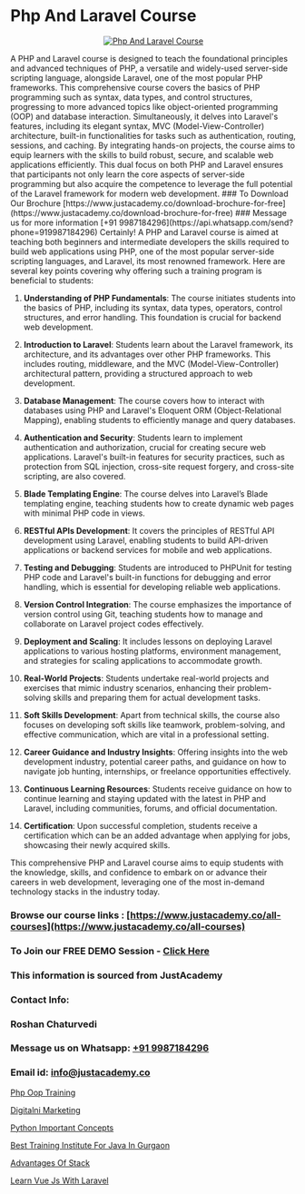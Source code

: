 # Php And Laravel Course

<p align="center">
  <a href="https://justacademy.co/course-detail/php-training">
    <img src="https://justacademy.co/storage2/course_image/1676637155_course_image.webp" alt="Php And Laravel Course">
  </a>
</p>
A PHP and Laravel course is designed to teach the foundational principles and advanced techniques of PHP, a versatile and widely-used server-side scripting language, alongside Laravel, one of the most popular PHP frameworks. This comprehensive course covers the basics of PHP programming such as syntax, data types, and control structures, progressing to more advanced topics like object-oriented programming (OOP) and database interaction. Simultaneously, it delves into Laravel's features, including its elegant syntax, MVC (Model-View-Controller) architecture, built-in functionalities for tasks such as authentication, routing, sessions, and caching. By integrating hands-on projects, the course aims to equip learners with the skills to build robust, secure, and scalable web applications efficiently. This dual focus on both PHP and Laravel ensures that participants not only learn the core aspects of server-side programming but also acquire the competence to leverage the full potential of the Laravel framework for modern web development.
### To Download Our Brochure [https://www.justacademy.co/download-brochure-for-free](https://www.justacademy.co/download-brochure-for-free)
### Message us for more information [+91 9987184296](https://api.whatsapp.com/send?phone=919987184296)
Certainly! A PHP and Laravel course is aimed at teaching both beginners and intermediate developers the skills required to build web applications using PHP, one of the most popular server-side scripting languages, and Laravel, its most renowned framework. Here are several key points covering why offering such a training program is beneficial to students:

1) **Understanding of PHP Fundamentals**: The course initiates students into the basics of PHP, including its syntax, data types, operators, control structures, and error handling. This foundation is crucial for backend web development.

2) **Introduction to Laravel**: Students learn about the Laravel framework, its architecture, and its advantages over other PHP frameworks. This includes routing, middleware, and the MVC (Model-View-Controller) architectural pattern, providing a structured approach to web development.

3) **Database Management**: The course covers how to interact with databases using PHP and Laravel's Eloquent ORM (Object-Relational Mapping), enabling students to efficiently manage and query databases.

4) **Authentication and Security**: Students learn to implement authentication and authorization, crucial for creating secure web applications. Laravel's built-in features for security practices, such as protection from SQL injection, cross-site request forgery, and cross-site scripting, are also covered.

5) **Blade Templating Engine**: The course delves into Laravel’s Blade templating engine, teaching students how to create dynamic web pages with minimal PHP code in views.

6) **RESTful APIs Development**: It covers the principles of RESTful API development using Laravel, enabling students to build API-driven applications or backend services for mobile and web applications.

7) **Testing and Debugging**: Students are introduced to PHPUnit for testing PHP code and Laravel's built-in functions for debugging and error handling, which is essential for developing reliable web applications.

8) **Version Control Integration**: The course emphasizes the importance of version control using Git, teaching students how to manage and collaborate on Laravel project codes effectively.

9) **Deployment and Scaling**: It includes lessons on deploying Laravel applications to various hosting platforms, environment management, and strategies for scaling applications to accommodate growth.

10) **Real-World Projects**: Students undertake real-world projects and exercises that mimic industry scenarios, enhancing their problem-solving skills and preparing them for actual development tasks.

11) **Soft Skills Development**: Apart from technical skills, the course also focuses on developing soft skills like teamwork, problem-solving, and effective communication, which are vital in a professional setting.

12) **Career Guidance and Industry Insights**: Offering insights into the web development industry, potential career paths, and guidance on how to navigate job hunting, internships, or freelance opportunities effectively.

13) **Continuous Learning Resources**: Students receive guidance on how to continue learning and staying updated with the latest in PHP and Laravel, including communities, forums, and official documentation.

14) **Certification**: Upon successful completion, students receive a certification which can be an added advantage when applying for jobs, showcasing their newly acquired skills.

This comprehensive PHP and Laravel course aims to equip students with the knowledge, skills, and confidence to embark on or advance their careers in web development, leveraging one of the most in-demand technology stacks in the industry today.

### Browse our course links : [https://www.justacademy.co/all-courses](https://www.justacademy.co/all-courses) 
### To Join our FREE DEMO Session - [Click Here](https://www.justacademy.co/register-for-course-demo)


### This information is sourced from JustAcademy
### Contact Info:
### Roshan Chaturvedi
### Message us on Whatsapp: [+91 9987184296](https://api.whatsapp.com/send?phone=919987184296)
### Email id: [info@justacademy.co](mailto:info@justacademy.co)
                
[Php Oop Training](https://www.linkedin.com/pulse/php-oop-training-justacademy-thane-iujjc?trackingId=xIwzFb5%2FfeRpdbT96sxAIA%3D%3D&lipi=urn%3Ali%3Apage%3Ad_flagship3_company_admin%3BtWGDFb3%2BTIWrNJLdiT%2FfMQ%3D%3D)

[Digitalni Marketing](https://www.linkedin.com/pulse/digitalni-marketing-justacademy-cupertino-k7jec?trackingId=P50xn%2BSoUMai4tH1YG05%2BQ%3D%3D&lipi=urn%3Ali%3Apage%3Ad_flagship3_company_admin%3BzQv8YsYPTiCPDkVRvYwOog%3D%3D)

[Python Important Concepts](https://medium.com/@negishivu99/python-important-concepts-b5ee7e37f84f)

[Best Training Institute For Java In Gurgaon](https://medium.com/@roneet705/best-training-institute-for-java-in-gurgaon-df55799a3bd0)

[Advantages Of Stack](https://justacademyin.github.io/justacademy/advantages-of-stack)

[Learn Vue Js With Laravel](https://justacademyin.github.io/justacademy/learn-vue-js-with-laravel)

